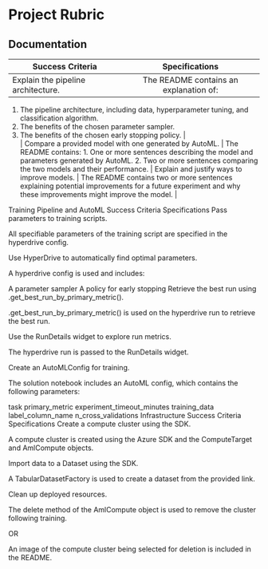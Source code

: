 # Project Rubric 

## Documentation
| Success Criteria |	Specifications  |  
|--------|:--------:|
| Explain the pipeline architecture. | The README contains an explanation of:    
1. The pipeline architecture, including data, hyperparameter tuning, and classification algorithm.
2. The benefits of the chosen parameter sampler.
3. The benefits of the chosen early stopping policy. |   
| Compare a provided model with one generated by AutoML. | The README contains: 1. One or more sentences describing the model and parameters generated by AutoML. 2. Two or more sentences comparing the two models and their performance.
| Explain and justify ways to improve models. | The README contains two or more sentences explaining potential improvements for a future experiment and why these improvements might improve the model. |

Training Pipeline and AutoML
Success Criteria	Specifications
Pass parameters to training scripts.

All specifiable parameters of the training script are specified in the hyperdrive config.

Use HyperDrive to automatically find optimal parameters.

A hyperdrive config is used and includes:

A parameter sampler
A policy for early stopping
Retrieve the best run using .get_best_run_by_primary_metric().

.get_best_run_by_primary_metric() is used on the hyperdrive run to retrieve the best run.

Use the RunDetails widget to explore run metrics.

The hyperdrive run is passed to the RunDetails widget.

Create an AutoMLConfig for training.

The solution notebook includes an AutoML config, which contains the following parameters:

task
primary_metric
experiment_timeout_minutes
training_data
label_column_name
n_cross_validations
Infrastructure
Success Criteria	Specifications
Create a compute cluster using the SDK.

A compute cluster is created using the Azure SDK and the ComputeTarget and AmlCompute objects.

Import data to a Dataset using the SDK.

A TabularDatasetFactory is used to create a dataset from the provided link.

Clean up deployed resources.

The delete method of the AmlCompute object is used to remove the cluster following training.

OR

An image of the compute cluster being selected for deletion is included in the README.

